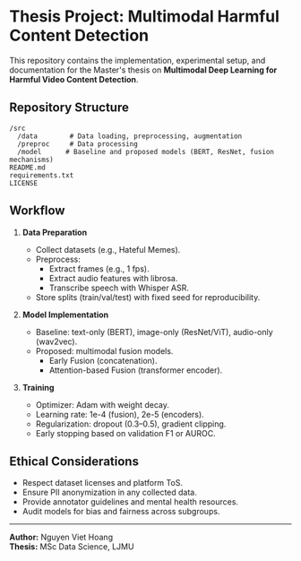 # Thesis Project: Multimodal Harmful Content Detection

This repository contains the implementation, experimental setup, and documentation for the Master's thesis on **Multimodal Deep Learning for Harmful Video Content Detection**.

## Repository Structure

```
/src
  /data        # Data loading, preprocessing, augmentation
  /preproc     # Data processing
  /model      # Baseline and proposed models (BERT, ResNet, fusion mechanisms)
README.md
requirements.txt
LICENSE
```

## Workflow

1. **Data Preparation**
   - Collect datasets (e.g., Hateful Memes).
   - Preprocess:
     - Extract frames (e.g., 1 fps).
     - Extract audio features with librosa.
     - Transcribe speech with Whisper ASR.
   - Store splits (train/val/test) with fixed seed for reproducibility.

2. **Model Implementation**
   - Baseline: text-only (BERT), image-only (ResNet/ViT), audio-only (wav2vec).
   - Proposed: multimodal fusion models.
     - Early Fusion (concatenation).
     - Attention-based Fusion (transformer encoder).

3. **Training**
   - Optimizer: Adam with weight decay.
   - Learning rate: 1e-4 (fusion), 2e-5 (encoders).
   - Regularization: dropout (0.3–0.5), gradient clipping.
   - Early stopping based on validation F1 or AUROC.

## Ethical Considerations

- Respect dataset licenses and platform ToS.
- Ensure PII anonymization in any collected data.
- Provide annotator guidelines and mental health resources.
- Audit models for bias and fairness across subgroups.

---

**Author:** Nguyen Viet Hoang  
**Thesis:** MSc Data Science, LJMU  

